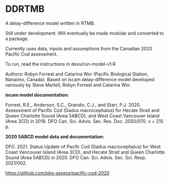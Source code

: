 # DDRTMB
A delay-difference model written in RTMB.

Still under development. Will eventually be made modular and converted to a package.

Currently uses data, inputs and assumptions from the Canadian 2020 Pacific Cod assessment.

To run, read the instructions in devs/run-model-v1.R

Authors: Robyn Forrest and Catarina Wor (Pacific Biological Station, Nanaimo, Canada). Based on iscam delay-difference model developed variously by Steve Martell, Robyn Forrest and Catarina Wor.

**iscam model documentation:**

Forrest, R.E., Anderson, S.C., Grandin, C.J., and Starr, P.J. 2020. Assessment of Pacific Cod (Gadus macrocephalus) for Hecate Strait and Queen Charlotte Sound (Area 5ABCD), and West Coast Vancouver Island (Area 3CD) in 2018. DFO Can. Sci. Advis. Sec. Res. Doc. 2020/070. v + 215 p.

**2020 5ABCD model data and documentation:**

DFO. 2021. Status Update of Pacifc Cod (Gadus macrocephalus) for West Coast Vancouver Island (Area 3CD), and Hecate Strait and Queen Charlotte Sound (Area 5ABCD) in 2020. DFO Can. Sci. Advis. Sec. Sci. Resp. 2021/002.

https://github.com/pbs-assess/pacific-cod-2020
